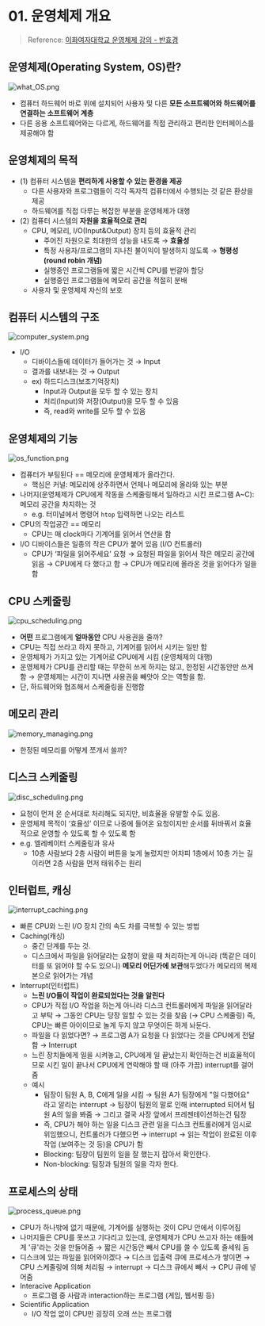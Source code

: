 # 01. 운영체제 개요

> Reference: [이화여자대학교 운영체제 강의 - 반효경](http://www.kocw.net/home/cview.do?cid=4b9cd4c7178db077)

## 운영체제(Operating System, OS)란?

  ![what_OS.png](/Images/what_OS.png)

- 컴퓨터 하드웨어 바로 위에 설치되어 사용자 및 다른 **모든 소프트웨어와 하드웨어를 연결하는 소프트웨어 계층**
- 다른 응용 소프트웨어와는 다르게, 하드웨어를 직접 관리하고 편리한 인터페이스를 제공해야 함

## 운영체제의 목적

- (1) 컴퓨터 시스템을 **편리하게 사용할 수 있는 환경을 제공**
  - 다른 사용자와 프로그램들이 각각 독자적 컴퓨터에서 수행되는 것 같은 환상을 제공
  - 하드웨어를 직접 다루는 복잡한 부분을 운영체제가 대행
- (2) 컴퓨터 시스템의 **자원을 효율적으로 관리**
  - CPU, 메모리, I/O(Input&Output) 장치 등의 효율적 관리
    - 주어진 자원으로 최대한의 성능을 내도록 → **효율성**
    - 특정 사용자/프로그램의 지나친 불이익이 발생하지 않도록 → **형평성(round robin 개념)**
    - 실행중인 프로그램들에 짧은 시간씩 CPU를 번갈아 할당
    - 실행중인 프로그램들에 메모리 공간을 적절히 분배
  - 사용자 및 운영체제 자신의 보호

## 컴퓨터 시스템의 구조

  ![computer_system.png](/Images/computer_system.png)

- I/O
  - 디바이스들에 데이터가 들어가는 것 → Input
  - 결과를 내보내는 것 → Output
  - ex) 하드디스크(보조기억장치)
    - Input과 Output을 모두 할 수 있는 장치
    - 처리(Input)와 저장(Output)을 모두 할 수 있음
    - 즉, read와 write를 모두 할 수 있음

## 운영체제의 기능

  ![os_function.png](/Images/os_function.png)

- 컴퓨터가 부팅된다 == 메모리에 운영체제가 올라간다.
  - 핵심은 커널: 메모리에 상주하면서 언제나 메모리에 올라와 있는 부분
- 나머지(운영체제가 CPU에게 작동을 스케줄링해서 일하라고 시킨 프로그램 A~C): 메모리 공간을 차지하는 것
  - e.g. 터미널에서 명령어 `htop` 입력하면 나오는 리스트
- CPU의 작업공간 == 메모리
  - CPU는 매 clock마다 기계어를 읽어서 연산을 함
- I/O 디바이스들은 일종의 작은 CPU가 붙어 있음 (I/O 컨트롤러)
  - CPU가 ‘파일을 읽어주세요’ 요청 → 요청된 파일을 읽어서 작은 메모리 공간에 읽음 → CPU에게 다 했다고 함 → CPU가 메모리에 올라온 것을 읽어다가 일을 함

## CPU 스케줄링

  ![cpu_scheduling.png](/Images/cpu_scheduling.png)

- **어떤** 프로그램에게 **얼마동안** CPU 사용권을 줄까?
- CPU는 직접 쓰라고 하지 못하고, 기계어를 읽어서 시키는 일만 함
- 운영체제가 가지고 있는 기계어로 CPU에게 시킴 (운영체제의 대행)
- 운영체제가 CPU를 관리할 때는 무한히 쓰게 하지는 않고, 한정된 시간동안만 쓰게 함 → 운영체제는 시간이 지나면 사용권을 빼앗아 오는 역할을 함.
- 단, 하드웨어와 협조해서 스케줄링을 진행함

## 메모리 관리

  ![memory_managing.png](/Images/memory_managing.png)

- 한정된 메모리를 어떻게 쪼개서 쓸까?

## 디스크 스케줄링

  ![disc_scheduling.png](/Images/disc_scheduling.png)

- 요청이 먼저 온 순서대로 처리해도 되지만, 비효율을 유발할 수도 있음.
- 운영체제 목적이 ‘효율성’ 이므로 나중에 들어온 요청이지만 순서를 뒤바꿔서 효율적으로 운영할 수 있도록 할 수 있도록 함
- e.g. 엘레베이터 스케줄링과 유사
  - 10층 사람보다 2층 사람이 버튼을 늦게 눌렀지만 어차피 1층에서 10층 가는 길이라면 2층 사람을 먼저 태워주는 원리

## 인터럽트, 캐싱

  ![interrupt_caching.png](/Images/interrupt_caching.png)

- 빠른 CPU와 느린 I/O 장치 간의 속도 차를 극복할 수 있는 방법
- Caching(캐싱)
  - 중간 단계를 두는 것.
  - 디스크에서 파일을 읽어달라는 요청이 왔을 때 처리하는게 아니라 (똑같은 데이터를 또 읽어야 할 수도 있으니) **메모리 어딘가에 보관**해두었다가 메모리의 복제본으로 읽어가는 개념
- Interrupt(인터럽트)
  - **느린 I/O들이 작업이 완료되었다는 것을 알린다**
  - CPU가 직접 I/O 작업을 하는게 아니라 디스크 컨트롤러에게 파일을 읽어달라고 부탁 → 그동안 CPU는 당장 일할 수 있는 것을 찾음 (→ CPU 스케줄링) 즉, CPU는 빠른 아이이므로 놀게 두지 않고 무엇이든 하게 놔둔다.
  - 파일을 다 읽었다면? → 프로그램 A가 요청을 다 읽었다는 것을 CPU에게 전달함 → Interrupt
  - 느린 장치들에게 일을 시켜놓고, CPU에게 일 끝났는지 확인하는건 비효율적이므로 시킨 일이 끝나서 CPU에게 연락해야 할 때 (아주 가끔) interrupt를 걸어줌
  - 예시
    - 팀장이 팀원 A, B, C에게 일을 시킴 → 팀원 A가 팀장에게 "일 다했어요" 라고 알리는 interrupt → 팀장이 팀원의 말로 인해 interrupted 되어서 팀원 A의 일을 봐줌 → 그리고 결국 사장 앞에서 프레젠테이션하는건 팀장
    - 즉, CPU가 해야 하는 일을 디스크 관련 일을 디스크 컨트롤러에게 임시로 위임했으니, 컨트롤러가 다했으면 → interrupt → 읽는 작업이 완료된 이후 작업 (보여주는 것 등)을 CPU가 함
    - Blocking: 팀장이 팀원의 일을 잘 했는지 잡아서 확인한다.
    - Non-blocking: 팀장과 팀원의 일을 각자 한다.

## 프로세스의 상태

  ![process_queue.png](/Images/process_queue.png)

- CPU가 하나밖에 없기 때문에, 기계어를 실행하는 것이 CPU 안에서 이루어짐
- 나머지들은 CPU를 못쓰고 기다리고 있는데, 운영체제가 CPU 쓰고자 하는 애들에게 '큐'라는 것을 만들어줌 → 짧은 시간동안 빼서 CPU를 쓸 수 있도록 줄세워 둠
- 디스크에 있는 파일을 읽어와야겠다 → 디스크 입출력 큐에 프로세스가 쌓이면 → CPU 스케줄링에 의해 처리됨 → interrupt → 디스크 큐에서 빼서 → CPU 큐에 넣어줌
- Interacive Application
  - 프로그램 중 사람과 interaction하는 프로그램 (게임, 웹서핑 등)
- Scientific Application
  - I/O 작업 없이 CPU만 굉장히 오래 쓰는 프로그램
